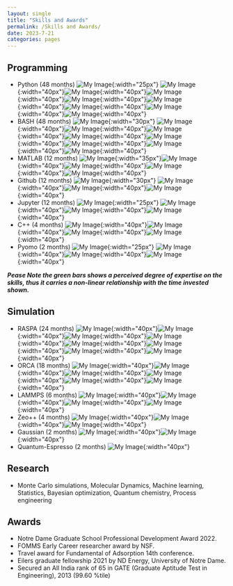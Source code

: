 ```yaml
---
layout: single
title: "Skills and Awards"
permalink: /Skills and Awards/
date: 2023-7-21
categories: pages
---
```

## Programming ##
* Python (48 months) ![My Image](/assets/images/logos/Python.png){:width="25px"} ![My Image](/assets/images/brick.png){:width="40px"}![My Image](/assets/images/brick.png){:width="40px"}![My Image](/assets/images/brick.png){:width="40px"}![My Image](/assets/images/brick.png){:width="40px"}![My Image](/assets/images/brick.png){:width="40px"}![My Image](/assets/images/brick.png){:width="40px"}![My Image](/assets/images/brick.png){:width="40px"}![My Image](/assets/images/brick.png){:width="40px"}
* BASH (48 months) ![My Image](/assets/images/logos/BASH_logo.png){:width="30px"} ![My Image](/assets/images/brick.png){:width="40px"}![My Image](/assets/images/brick.png){:width="40px"}![My Image](/assets/images/brick.png){:width="40px"}![My Image](/assets/images/brick.png){:width="40px"}![My Image](/assets/images/brick.png){:width="40px"}![My Image](/assets/images/brick.png){:width="40px"}![My Image](/assets/images/brick.png){:width="40px"}![My Image](/assets/images/brick.png){:width="40px"}
* MATLAB (12 months) ![My Image](/assets/images/logos/MATLAB.png){:width="35px"}![My Image](/assets/images/brick.png){:width="40px"}![My Image](/assets/images/brick.png){:width="40px"}![My Image](/assets/images/brick.png){:width="40px"}![My Image](/assets/images/brick.png){:width="40px"}  
* Github (12 months) ![My Image](/assets/images/logos/GitHub-Mark.png){:width="30px"} ![My Image](/assets/images/brick.png){:width="40px"}![My Image](/assets/images/brick.png){:width="40px"}![My Image](/assets/images/brick.png){:width="40px"} 
* Jupyter (12 months) ![My Image](/assets/images/logos/Jupyter.png){:width="25px"} ![My Image](/assets/images/brick.png){:width="40px"}![My Image](/assets/images/brick.png){:width="40px"}![My Image](/assets/images/brick.png){:width="40px"} 
* C++ (4 months) ![My Image](/assets/images/brick.png){:width="40px"}![My Image](/assets/images/brick.png){:width="40px"}![My Image](/assets/images/brick.png){:width="40px"}![My Image](/assets/images/brick.png){:width="40px"}
* Pyomo (2 months) ![My Image](/assets/images/logos/Pyomo_Logo.png){:width="25px"} ![My Image](/assets/images/brick.png){:width="40px"}![My Image](/assets/images/brick.png){:width="40px"}![My Image](/assets/images/brick.png){:width="40px"}

***Pease Note the green bars shows a perceived degree of expertise on the skills, thus it carries a non-linear relationship with the time invested shown.***

## Simulation ##
* RASPA (24 months) ![My Image](/assets/images/brick.png){:width="40px"}![My Image](/assets/images/brick.png){:width="40px"}![My Image](/assets/images/brick.png){:width="40px"}![My Image](/assets/images/brick.png){:width="40px"}![My Image](/assets/images/brick.png){:width="40px"}![My Image](/assets/images/brick.png){:width="40px"}![My Image](/assets/images/brick.png){:width="40px"}![My Image](/assets/images/brick.png){:width="40px"}
* ORCA (18 months) ![My Image](/assets/images/brick.png){:width="40px"}![My Image](/assets/images/brick.png){:width="40px"}![My Image](/assets/images/brick.png){:width="40px"}![My Image](/assets/images/brick.png){:width="40px"}![My Image](/assets/images/brick.png){:width="40px"}![My Image](/assets/images/brick.png){:width="40px"} 
* LAMMPS (6 months) ![My Image](/assets/images/brick.png){:width="40px"}![My Image](/assets/images/brick.png){:width="40px"}![My Image](/assets/images/brick.png){:width="40px"}![My Image](/assets/images/brick.png){:width="40px"}
* Zeo++ (4 months) ![My Image](/assets/images/brick.png){:width="40px"}![My Image](/assets/images/brick.png){:width="40px"}![My Image](/assets/images/brick.png){:width="40px"}
* Gaussian (2 months) ![My Image](/assets/images/brick.png){:width="40px"}![My Image](/assets/images/brick.png){:width="40px"}
* Quantum-Espresso (2 months) ![My Image](/assets/images/brick.png){:width="40px"}

## Research ##
* Monte Carlo simulations, Molecular Dynamics, Machine learning, Statistics, Bayesian optimization, Quantum chemistry, Process engineering

## Awards ##
* Notre Dame Graduate School Professional Development Award 2022.
* FOMMS Early Career researcher award by NSF.
* Travel award for Fundamental of Adsorption 14th conference.
* Eilers graduate fellowship 2021 by ND Energy, University of Notre Dame.
* Secured an All India rank of 65 in GATE (Graduate Aptitude Test in Engineering), 2013 (99.60 %tile)


